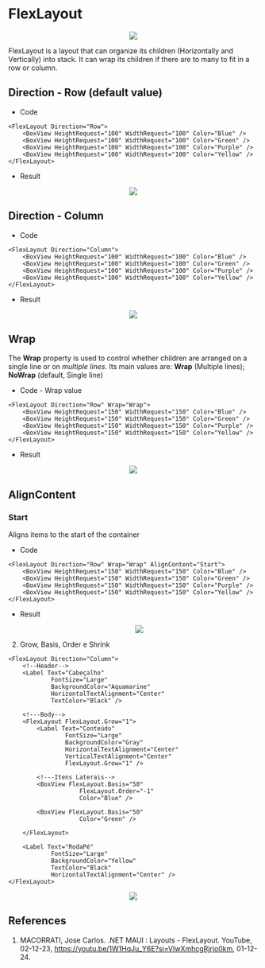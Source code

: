 # FlexLayout

<p align="center"><img src="img01.png" /></p>

FlexLayout is a layout that can organize its children (Horizontally and Vertically) into stack. It can wrap its children if there are to many to fit in a row or column.

## Direction - Row (default value)

* Code
```
<FlexLayout Direction="Row">
    <BoxView HeightRequest="100" WidthRequest="100" Color="Blue" />
    <BoxView HeightRequest="100" WidthRequest="100" Color="Green" />
    <BoxView HeightRequest="100" WidthRequest="100" Color="Purple" />
    <BoxView HeightRequest="100" WidthRequest="100" Color="Yellow" />
</FlexLayout>
```

* Result

<p align="center"><img src="img02.png" /></p>

## Direction - Column

* Code

```
<FlexLayout Direction="Column">
    <BoxView HeightRequest="100" WidthRequest="100" Color="Blue" />
    <BoxView HeightRequest="100" WidthRequest="100" Color="Green" />
    <BoxView HeightRequest="100" WidthRequest="100" Color="Purple" />
    <BoxView HeightRequest="100" WidthRequest="100" Color="Yellow" />
</FlexLayout>
```

* Result

<p align="center"><img src="directionColumn.png" /></p>

## Wrap

The **Wrap** property is used to control whether children are arranged on a single line or on *multiple lines*. Its main values are: **Wrap** (Multiple lines); **NoWrap** (default, Single line)

* Code - Wrap value

```
<FlexLayout Direction="Row" Wrap="Wrap">
    <BoxView HeightRequest="150" WidthRequest="150" Color="Blue" />
    <BoxView HeightRequest="150" WidthRequest="150" Color="Green" />
    <BoxView HeightRequest="150" WidthRequest="150" Color="Purple" />
    <BoxView HeightRequest="150" WidthRequest="150" Color="Yellow" />
</FlexLayout>
```

* Result

<p align="center"><img src="wrap-property.png" /></p>

## AlignContent

### Start

Aligns items to the start of the container

* Code

```
<FlexLayout Direction="Row" Wrap="Wrap" AlignContent="Start">
    <BoxView HeightRequest="150" WidthRequest="150" Color="Blue" />
    <BoxView HeightRequest="150" WidthRequest="150" Color="Green" />
    <BoxView HeightRequest="150" WidthRequest="150" Color="Purple" />
    <BoxView HeightRequest="150" WidthRequest="150" Color="Yellow" />
</FlexLayout>
```

* Result
  
  <p align="center"><img src="AlignContent-Start.png" /></p>

<!--
# FlexLayout
## AlignContent
### Start
-->


2. Grow, Basis, Order e Shrink

```
<FlexLayout Direction="Column">
    <!--Header-->
    <Label Text="Cabeçalho" 
            FontSize="Large"                 
            BackgroundColor="Aquamarine"
            HorizontalTextAlignment="Center"
            TextColor="Black" />

    <!---Body-->
    <FlexLayout FlexLayout.Grow="1">
        <Label Text="Conteúdo"
                FontSize="Large"
                BackgroundColor="Gray"
                HorizontalTextAlignment="Center"
                VerticalTextAlignment="Center"
                FlexLayout.Grow="1" />
        
        <!---Itens Laterais-->
        <BoxView FlexLayout.Basis="50"
                    FlexLayout.Order="-1"
                    Color="Blue" />

        <BoxView FlexLayout.Basis="50"
                    Color="Green" />

    </FlexLayout>

    <Label Text="RodaPé"
            FontSize="Large"
            BackgroundColor="Yellow"
            TextColor="Black"
            HorizontalTextAlignment="Center" />
</FlexLayout>
```

<p align="center"><img src="img03.png" /></p>

## References

1. MACORRATI, Jose Carlos. .NET MAUI : Layouts - FlexLayout. YouTube, 02-12-23, https://youtu.be/1W1HqJu_Y6E?si=VIwXmhcgRjrjo0km, 01-12-24.